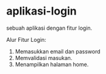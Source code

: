 # aplikasi-login
sebuah aplikasi dengan fitur login.

Alur Fitur Login:

1. Memasukkan email dan password
2. Memvalidasi masukan.
3. Menampilkan halaman home.
